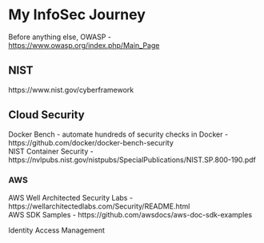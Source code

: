 # My InfoSec Journey

Before anything else, OWASP - https://www.owasp.org/index.php/Main_Page </br>

<h2> NIST </h2>  https://www.nist.gov/cyberframework </br>


 <h2> Cloud Security </h2> 
 Docker Bench - automate hundreds of security checks in Docker - https://github.com/docker/docker-bench-security </br>
 NIST Container Security - https://nvlpubs.nist.gov/nistpubs/SpecialPublications/NIST.SP.800-190.pdf </br>

<h3> AWS </h3>
   AWS Well Architected Security Labs - https://wellarchitectedlabs.com/Security/README.html </br>
   AWS SDK Samples - https://github.com/awsdocs/aws-doc-sdk-examples </br>



Identity Access Management
  




